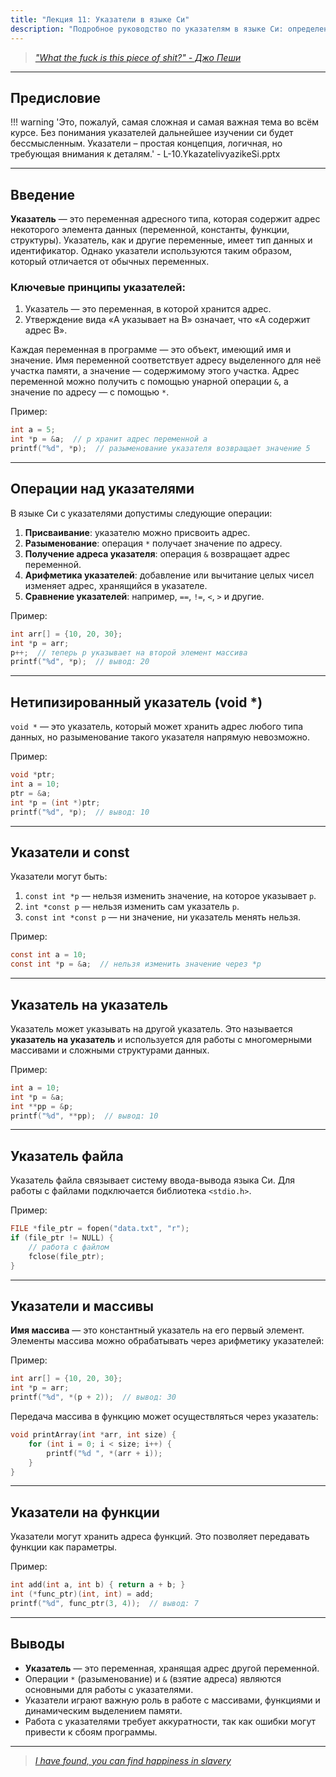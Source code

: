 ```yaml
---
title: "Лекция 11: Указатели в языке Си"
description: "Подробное руководство по указателям в языке Си: определение, операции, работа с массивами, функциями, файлами и использование const. Узнайте, как правильно использовать указатели для эффективного программирования."
---
```


> [_"What the fuck is this piece of shit?" - Джо Пеши_](https://youtu.be/sMnmQuLzoks?feature=shared)

***

## Предисловие

!!! warning 
    'Это, пожалуй, самая сложная и самая важная тема во всём курсе. Без понимания указателей дальнейшее изучении си будет бессмысленным. Указатели – простая концепция, логичная, но требующая внимания к деталям.' - L-10.YkazatelivyazikeSi.pptx

***

## Введение

**Указатель** — это переменная адресного типа, которая содержит адрес некоторого элемента данных (переменной, константы, функции, структуры). Указатель, как и другие переменные, имеет тип данных и идентификатор. Однако указатели используются таким образом, который отличается от обычных переменных. 

### Ключевые принципы указателей:

1. Указатель — это переменная, в которой хранится адрес.
2. Утверждение вида «A указывает на B» означает, что «A содержит адрес B».

Каждая переменная в программе — это объект, имеющий имя и значение. Имя переменной соответствует адресу выделенного для неё участка памяти, а значение — содержимому этого участка. Адрес переменной можно получить с помощью унарной операции `&`, а значение по адресу — с помощью `*`.

Пример:

```c
int a = 5;
int *p = &a;  // p хранит адрес переменной a
printf("%d", *p);  // разыменование указателя возвращает значение 5
```

***

## Операции над указателями

В языке Си с указателями допустимы следующие операции:

1. **Присваивание**: указателю можно присвоить адрес.
2. **Разыменование**: операция `*` получает значение по адресу.
3. **Получение адреса указателя**: операция `&` возвращает адрес переменной.
4. **Арифметика указателей**: добавление или вычитание целых чисел изменяет адрес, хранящийся в указателе.
5. **Сравнение указателей**: например, `==`, `!=`, `<`, `>` и другие.

Пример:

```c
int arr[] = {10, 20, 30};
int *p = arr;
p++;  // теперь p указывает на второй элемент массива
printf("%d", *p);  // вывод: 20
```

***

## Нетипизированный указатель (void *)

`void *` — это указатель, который может хранить адрес любого типа данных, но разыменование такого указателя напрямую невозможно.

Пример:

```c
void *ptr;
int a = 10;
ptr = &a;
int *p = (int *)ptr;
printf("%d", *p);  // вывод: 10
```

***

## Указатели и const

Указатели могут быть:

1. `const int *p` — нельзя изменить значение, на которое указывает `p`.
2. `int *const p` — нельзя изменить сам указатель `p`.
3. `const int *const p` — ни значение, ни указатель менять нельзя.

Пример:

```c
const int a = 10;
const int *p = &a;  // нельзя изменить значение через *p
```

***

## Указатель на указатель

Указатель может указывать на другой указатель. Это называется **указатель на указатель** и используется для работы с многомерными массивами и сложными структурами данных.

Пример:

```c
int a = 10;
int *p = &a;
int **pp = &p;
printf("%d", **pp);  // вывод: 10
```

***

## Указатель файла

Указатель файла связывает систему ввода-вывода языка Си. Для работы с файлами подключается библиотека `<stdio.h>`.

Пример:

```c
FILE *file_ptr = fopen("data.txt", "r");
if (file_ptr != NULL) {
    // работа с файлом
    fclose(file_ptr);
}
```

***

## Указатели и массивы

**Имя массива** — это константный указатель на его первый элемент. Элементы массива можно обрабатывать через арифметику указателей:

Пример:

```c
int arr[] = {10, 20, 30};
int *p = arr;
printf("%d", *(p + 2));  // вывод: 30
```

Передача массива в функцию может осуществляться через указатель:

```c
void printArray(int *arr, int size) {
    for (int i = 0; i < size; i++) {
        printf("%d ", *(arr + i));
    }
}
```

***

## Указатели на функции

Указатели могут хранить адреса функций. Это позволяет передавать функции как параметры.

Пример:

```c
int add(int a, int b) { return a + b; }
int (*func_ptr)(int, int) = add;
printf("%d", func_ptr(3, 4));  // вывод: 7
```

***

## Выводы

- **Указатель** — это переменная, хранящая адрес другой переменной.
- Операции `*` (разыменование) и `&` (взятие адреса) являются основными для работы с указателями.
- Указатели играют важную роль в работе с массивами, функциями и динамическим выделением памяти.
- Работа с указателями требует аккуратности, так как ошибки могут привести к сбоям программы.

***

> [_I have found, you can find happiness in slavery_](https://www.youtube.com/watch?v=mQ2-SkLfldk\&pp=ygUUaGFwcGluZXNzIGluIHNsYXZlcnk%3D)
